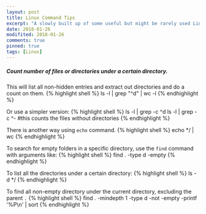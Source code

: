 ```yaml
---
layout: post
title: Linux Command Tips
excerpt: "A slowly built up of some useful but might be rarely used Linux tips."
date: 2018-01-26
modifited: 2018-01-26
comments: true
pinned: true
tags: [Linux]
---
```

##### Count number of files or directories under a certain directory. 
This will list all non-hidden entries and extract out directories and do a count on them. 
{% highlight shell %}
ls -l | grep "^d" | wc -l
{% endhighlight %}

Or use a simpler version:
{% highlight shell %}
ls -l | grep -c ^d
ls -l | grep -c ^- #this counts the files without directories
{% endhighlight %}

There is another way using ```echo``` command.
{% highlight shell %}
echo */ | wc
{% endhighlight %}

To search for empty folders in a specific directory, use the ```find``` command with arguments like:
{% highlight shell %}
find . -type d -empty
{% endhighlight %}

To list all the directories under a certain directory:
{% highlight shell %}
ls -d */
{% endhighlight %}

To find all non-empty directory under the current directory, excluding the parent ```.```
{% highlight shell %}
find . -mindepth 1 -type d -not -empty -printf '%P\n' | sort
{% endhighlight %}
